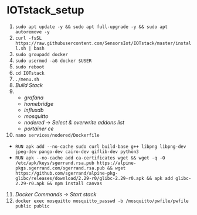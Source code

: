# IOTstack_setup

1. `sudo apt update -y && sudo apt full-upgrade -y && sudo apt autoremove -y`
2. `curl -fsSL https://raw.githubusercontent.com/SensorsIot/IOTstack/master/install.sh | bash`
3. `sudo groupadd docker`
4. `sudo usermod -aG docker $USER`
5. `sudo reboot`
6. `cd IOTstack`
7. `./menu.sh`
8. *Build Stack*
9. * *grafana*
   * *homebridge*
   * *influxdb*
   * *mosquitto*
   * *nodered*
	   &rarr; *Select & overwrite addons list*
   * *portainer ce*
10.  `nano services/nodered/Dockerfile`
* `RUN apk add --no-cache sudo curl build-base g++ libpng libpng-dev jpeg-dev pango-dev cairo-dev giflib-dev python3`
* `RUN apk --no-cache add ca-certificates wget && wget -q -O /etc/apk/keys/sgerrand.rsa.pub https://alpine-pkgs.sgerrand.com/sgerrand.rsa.pub && wget https://github.com/sgerrand/alpine-pkg-glibc/releases/download/2.29-r0/glibc-2.29-r0.apk && apk add glibc-2.29-r0.apk && npm install canvas`
11.  *Docker Commands &rarr; Start stack*
12. `docker exec mosquitto mosquitto_passwd -b /mosquitto/pwfile/pwfile public public`
